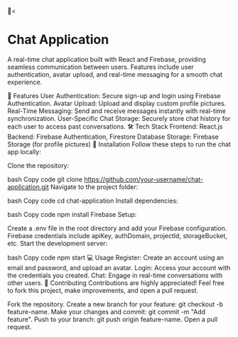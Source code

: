 🚀<<h1> Chat Application</h1>

A real-time chat application built with React and Firebase, providing seamless communication between users. Features include user authentication, avatar upload, and real-time messaging for a smooth chat experience.

🔑 Features
User Authentication: Secure sign-up and login using Firebase Authentication.
Avatar Upload: Upload and display custom profile pictures.
Real-Time Messaging: Send and receive messages instantly with real-time synchronization.
User-Specific Chat Storage: Securely store chat history for each user to access past conversations.
🛠️ Tech Stack
Frontend: React.js
Backend: Firebase Authentication, Firestore Database
Storage: Firebase Storage (for profile pictures)
🚀 Installation
Follow these steps to run the chat app locally:

Clone the repository:

bash
Copy code
git clone https://github.com/your-username/chat-application.git
Navigate to the project folder:

bash
Copy code
cd chat-application
Install dependencies:

bash
Copy code
npm install
Firebase Setup:

Create a .env file in the root directory and add your Firebase configuration.
Firebase credentials include apiKey, authDomain, projectId, storageBucket, etc.
Start the development server:

bash
Copy code
npm start
💻 Usage
Register: Create an account using an email and password, and upload an avatar.
Login: Access your account with the credentials you created.
Chat: Engage in real-time conversations with other users.
🤝 Contributing
Contributions are highly appreciated! Feel free to fork this project, make improvements, and open a pull request.

Fork the repository.
Create a new branch for your feature: git checkout -b feature-name.
Make your changes and commit: git commit -m "Add feature".
Push to your branch: git push origin feature-name.
Open a pull request.
